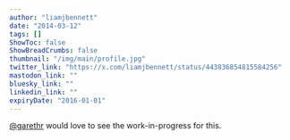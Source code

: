 ```yaml
---
author: "liamjbennett"
date: "2014-03-12"
tags: []
ShowToc: false
ShowBreadCrumbs: false
thumbnail: "/img/main/profile.jpg"
twitter_link: "https://x.com/liamjbennett/status/443836854815584256"
mastodon_link: ""
bluesky_link: ""
linkedin_link: ""
expiryDate: "2016-01-01"
---
```


[@garethr](https://x.com/garethr) would love to see the work-in-progress for this.

